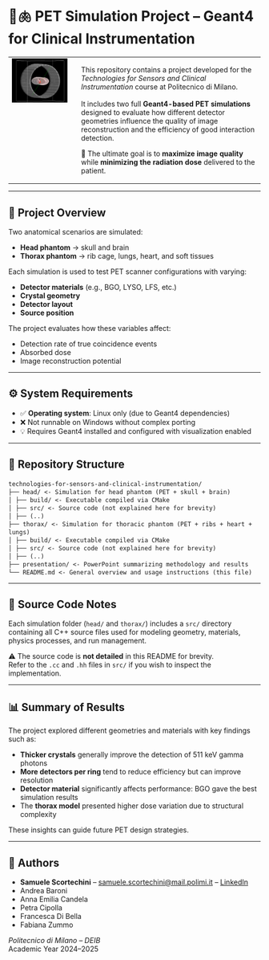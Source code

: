 # 🧠🫁 PET Simulation Project – Geant4 for Clinical Instrumentation

<table>
  <tr>
    <td style="vertical-align: top; padding-right: 20px;">
      <img src="simulation.png" alt="Geant4 PET Simulation" width "600">
    </td>
    <td>
      <p>
        This repository contains a project developed for the <em>Technologies for Sensors and Clinical Instrumentation</em> course at Politecnico di Milano.<br><br>
        It includes two full <strong>Geant4-based PET simulations</strong> designed to evaluate how different detector geometries influence the quality of image reconstruction and the efficiency of good interaction detection.
      </p>
      <p>
        🎯 The ultimate goal is to <strong>maximize image quality</strong> while <strong>minimizing the radiation dose</strong> delivered to the patient.
      </p>
    </td>
  </tr>
</table>


---

## 🧪 Project Overview

Two anatomical scenarios are simulated:

- **Head phantom** → skull and brain  
- **Thorax phantom** → rib cage, lungs, heart, and soft tissues  

Each simulation is used to test PET scanner configurations with varying:

- **Detector materials** (e.g., BGO, LYSO, LFS, etc.)
- **Crystal geometry**
- **Detector layout**
- **Source position**

The project evaluates how these variables affect:

- Detection rate of true coincidence events
- Absorbed dose
- Image reconstruction potential

---

## ⚙️ System Requirements

- ✅ **Operating system**: Linux only (due to Geant4 dependencies)
- ❌ Not runnable on Windows without complex porting
- 💡 Requires Geant4 installed and configured with visualization enabled

---

## 📁 Repository Structure

```plaintext
technologies-for-sensors-and-clinical-instrumentation/
├── head/ <- Simulation for head phantom (PET + skull + brain)
│ ├── build/ <- Executable compiled via CMake
│ ├── src/ <- Source code (not explained here for brevity)
│ ├── (..)
├── thorax/ <- Simulation for thoracic phantom (PET + ribs + heart + lungs)
│ ├── build/ <- Executable compiled via CMake
│ ├── src/ <- Source code (not explained here for brevity)
│ ├── (..)
├── presentation/ <- PowerPoint summarizing methodology and results
└── README.md <- General overview and usage instructions (this file)
```

---

## 📄 Source Code Notes

Each simulation folder (`head/` and `thorax/`) includes a `src/` directory containing all C++ source files used for modeling geometry, materials, physics processes, and run management.

⚠️ The source code is **not detailed** in this README for brevity.  
Refer to the `.cc` and `.hh` files in `src/` if you wish to inspect the implementation.

---

## 📊 Summary of Results

The project explored different geometries and materials with key findings such as:

- **Thicker crystals** generally improve the detection of 511 keV gamma photons
- **More detectors per ring** tend to reduce efficiency but can improve resolution
- **Detector material** significantly affects performance: BGO gave the best simulation results
- The **thorax model** presented higher dose variation due to structural complexity

These insights can guide future PET design strategies.

---

## 👥 Authors

- **Samuele Scortechini** – [samuele.scortechini@mail.polimi.it](mailto:samuele.scortechini@mail.polimi.it) – [LinkedIn](https://www.linkedin.com/in/samuele-scortechini-12june2001/)
- Andrea Baroni  
- Anna Emilia Candela  
- Petra Cipolla  
- Francesca Di Bella  
- Fabiana Zummo  

*Politecnico di Milano – DEIB*  
Academic Year 2024–2025